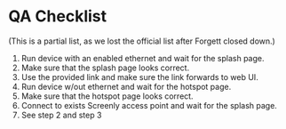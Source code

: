 # QA Checklist

(This is a partial list, as we lost the official list after Forgett closed down.)

1. Run device with an enabled ethernet and wait for the splash page.
2. Make sure that the splash page looks correct.
3. Use the provided link and make sure the link forwards to web UI.
4. Run device w/out ethernet and wait for the hotspot page.
5. Make sure that the hotspot page looks correct.
6. Connect to exists Screenly access point and wait for the splash page.
7. See step 2 and step 3

